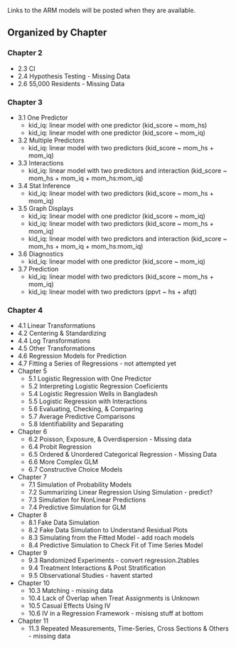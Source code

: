 Links to the ARM models will be posted when they are available.

## Organized by Chapter
### Chapter 2
 * 2.3 CI
 * 2.4 Hypothesis Testing - Missing Data
 * 2.6 55,000 Residents - Missing Data

### Chapter 3
 * 3.1 One Predictor
   * kid_iq: linear model with one predictor (kid_score ~ mom_hs)
   * kid_iq: linear model with one predictor (kid_score ~ mom_iq)
 * 3.2 Multiple Predictors
   * kid_iq: linear model with two predictors (kid_score ~ mom_hs + mom_iq)
 * 3.3 Interactions
   * kid_iq: linear model with two predictors and interaction (kid_score ~ mom_hs + mom_iq + mom_hs:mom_iq)
 * 3.4 Stat Inference
   * kid_iq: linear model with two predictors (kid_score ~ mom_hs + mom_iq)
 * 3.5 Graph Displays
   * kid_iq: linear model with one predictor (kid_score ~ mom_iq)
   * kid_iq: linear model with two predictors (kid_score ~ mom_hs + mom_iq)
   * kid_iq: linear model with two predictors and interaction (kid_score ~ mom_hs + mom_iq + mom_hs:mom_iq)
 * 3.6 Diagnostics
   * kid_iq: linear model with one predictor (kid_score ~ mom_iq)
 * 3.7 Prediction
   * kid_iq: linear model with two predictors (kid_score ~ mom_hs + mom_iq)
   * kid_iq: linear model with two predictors (ppvt ~ hs + afqt)

### Chapter 4
  * 4.1 Linear Transformations
  * 4.2 Centering & Standardizing
  * 4.4 Log Transformations
  * 4.5 Other Transformations
  * 4.6 Regression Models for Prediction
  * 4.7 Fitting a Series of Regressions - not attempted yet
* Chapter 5
  * 5.1 Logistic Regression with One Predictor
  * 5.2 Interpreting Logistic Regression Coeficients
  * 5.4 Logistic Regression Wells in Bangladesh
  * 5.5 Logistic Regression with Interactions
  * 5.6 Evaluating, Checking, & Comparing
  * 5.7 Average Predictive Comparisons
  * 5.8 Identifiability and Separating
* Chapter 6
  * 6.2 Poisson, Exposure, & Overdispersion - Missing data
  * 6.4 Probit Regression
  * 6.5 Ordered & Unordered Categorical Regression - Missing Data
  * 6.6 More Complex GLM
  * 6.7 Constructive Choice Models
* Chapter 7
  * 7.1 Simulation of Probability Models
  * 7.2 Summarizing Linear Regression Using Simulation - predict?
  * 7.3 Simulation for NonLinear Predictions
  * 7.4 Predictive Simulation for GLM
* Chapter 8
  * 8.1 Fake Data Simulation
  * 8.2 Fake Data Simulation to Understand Residual Plots
  * 8.3 Simulating from the Fitted Model - add roach models
  * 8.4 Predictive Simulation to Check Fit of Time Series Model
* Chapter 9
  * 9.3 Randomized Experiments - convert regression.2tables
  * 9.4 Treatment Interactions & Post Stratification
  * 9.5 Observational Studies - havent started
* Chapter 10
  * 10.3 Matching - missing data
  * 10.4 Lack of Overlap when Treat Assignments is Unknown
  * 10.5 Casual Effects Using IV
  * 10.6 IV in a Regression Framework - misisng stuff at bottom
* Chapter 11
  * 11.3 Repeated Measurements, Time-Series, Cross Sections & Others - missing data